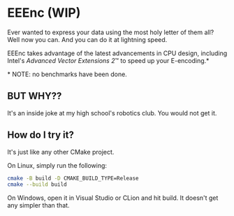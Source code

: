 # EEEnc (WIP)
Ever wanted to express your data using the most holy letter of them all? Well now you can. And you can do it at lightning speed.

EEEnc takes advantage of the latest advancements in CPU design, including Intel's *Advanced Vector Extensions 2*™ to speed up your
E-encoding.\*

\* NOTE: no benchmarks have been done.

## BUT WHY??
It's an inside joke at my high school's robotics club. You would not get it.

## How do I try it?
It's just like any other CMake project.

On Linux, simply run the following:
```sh
cmake -B build -D CMAKE_BUILD_TYPE=Release
cmake --build build 
```

On Windows, open it in Visual Studio or CLion and hit build. It doesn't get any simpler than that.